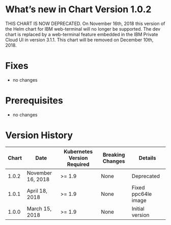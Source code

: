 # What’s new in Chart Version  1.0.2

THIS CHART IS NOW DEPRECATED. On November 16th, 2018 this version of the Helm chart for IBM web-terminal will no longer be supported. The dev chart is replaced by a web-terminal feature embedded in the IBM Private Cloud UI in version 3.1.1. This chart will be removed on December 10th, 2018.

# Fixes

- no changes

# Prerequisites

- no changes

# Version History

| Chart | Date | Kubernetes Version Required | Breaking Changes | Details |
| ----- | ---- | --------------------------- | ---------------- | ------- |
| 1.0.2 | November 16, 2018 | >= 1.9 | None | Deprecated |
| 1.0.1 | April 18, 2018 | >= 1.9  | None | Fixed ppc64le image |
| 1.0.0 | March 15, 2018 | >= 1.9  | None | Initial version |
